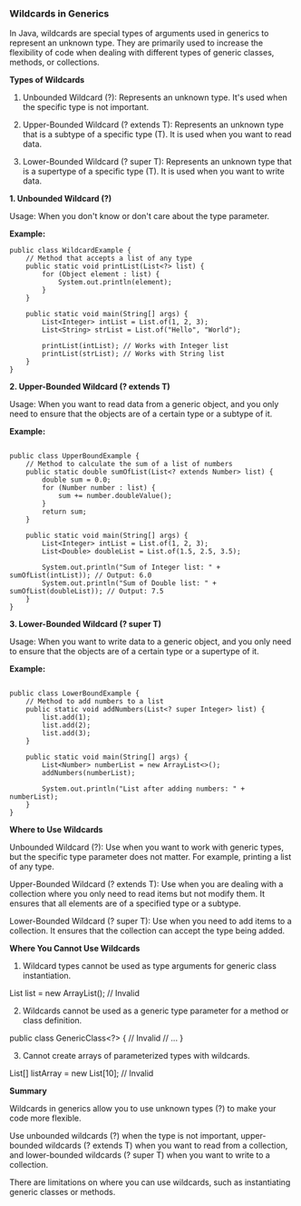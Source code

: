 ### Wildcards in Generics

In Java, wildcards are special types of arguments used in generics to represent an unknown type. They are primarily used to increase the flexibility of code when dealing with different types of generic classes, methods, or collections.

**Types of Wildcards**

1. Unbounded Wildcard (?): Represents an unknown type. It's used when the specific type is not important.


2. Upper-Bounded Wildcard (? extends T): Represents an unknown type that is a subtype of a specific type (T). It is used when you want to read data.


3. Lower-Bounded Wildcard (? super T): Represents an unknown type that is a supertype of a specific type (T). It is used when you want to write data.



**1. Unbounded Wildcard (?)**

Usage: When you don't know or don't care about the type parameter.

**Example:**

```
public class WildcardExample {
    // Method that accepts a list of any type
    public static void printList(List<?> list) {
        for (Object element : list) {
            System.out.println(element);
        }
    }

    public static void main(String[] args) {
        List<Integer> intList = List.of(1, 2, 3);
        List<String> strList = List.of("Hello", "World");

        printList(intList); // Works with Integer list
        printList(strList); // Works with String list
    }
}
```
**2. Upper-Bounded Wildcard (? extends T)**

Usage: When you want to read data from a generic object, and you only need to ensure that the objects are of a certain type or a subtype of it.

**Example:**
```

public class UpperBoundExample {
    // Method to calculate the sum of a list of numbers
    public static double sumOfList(List<? extends Number> list) {
        double sum = 0.0;
        for (Number number : list) {
            sum += number.doubleValue();
        }
        return sum;
    }

    public static void main(String[] args) {
        List<Integer> intList = List.of(1, 2, 3);
        List<Double> doubleList = List.of(1.5, 2.5, 3.5);

        System.out.println("Sum of Integer list: " + sumOfList(intList)); // Output: 6.0
        System.out.println("Sum of Double list: " + sumOfList(doubleList)); // Output: 7.5
    }
}
```
**3. Lower-Bounded Wildcard (? super T)**

Usage: When you want to write data to a generic object, and you only need to ensure that the objects are of a certain type or a supertype of it.

**Example:**
```

public class LowerBoundExample {
    // Method to add numbers to a list
    public static void addNumbers(List<? super Integer> list) {
        list.add(1);
        list.add(2);
        list.add(3);
    }

    public static void main(String[] args) {
        List<Number> numberList = new ArrayList<>();
        addNumbers(numberList);

        System.out.println("List after adding numbers: " + numberList);
    }
}
```
**Where to Use Wildcards**

Unbounded Wildcard (?): Use when you want to work with generic types, but the specific type parameter does not matter. For example, printing a list of any type.

Upper-Bounded Wildcard (? extends T): Use when you are dealing with a collection where you only need to read items but not modify them. It ensures that all elements are of a specified type or a subtype.

Lower-Bounded Wildcard (? super T): Use when you need to add items to a collection. It ensures that the collection can accept the type being added.


**Where You Cannot Use Wildcards**

1. Wildcard types cannot be used as type arguments for generic class instantiation.

List<?> list = new ArrayList<?>(); // Invalid


2. Wildcards cannot be used as a generic type parameter for a method or class definition.

public class GenericClass<?> { // Invalid
    // ...
}


3. Cannot create arrays of parameterized types with wildcards.

List<?>[] listArray = new List<?>[10]; // Invalid



**Summary**

Wildcards in generics allow you to use unknown types (?) to make your code more flexible.

Use unbounded wildcards (?) when the type is not important, upper-bounded wildcards (? extends T) when you want to read from a collection, and lower-bounded wildcards (? super T) when you want to write to a collection.

There are limitations on where you can use wildcards, such as instantiating generic classes or methods.


